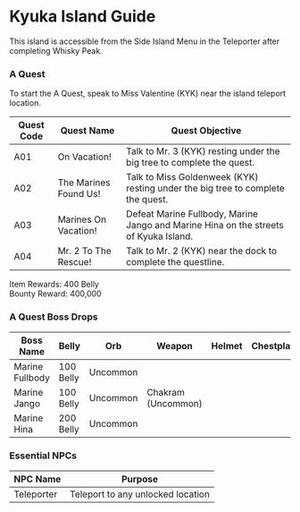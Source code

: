 # Kyuka Island Guide

This island is accessible from the Side Island Menu in the Teleporter after completing Whisky Peak.

### A Quest

To start the A Quest, speak to Miss Valentine (KYK) near the island teleport location.

| Quest Code| Quest Name                    | Quest Objective|
|-----------|-----------                    |-----------|
| A01       | On Vacation!                  |Talk to Mr. 3 (KYK) resting under the big tree to complete the quest.|
| A02       | The Marines Found Us!         |Talk to Miss Goldenweek (KYK) resting under the big tree to complete the quest.|
| A03       | Marines On Vacation!          |Defeat Marine Fullbody, Marine Jango and Marine Hina on the streets of Kyuka Island.|
| A04       | Mr. 2 To The Rescue!          |Talk to Mr. 2 (KYK) near the dock to complete the questline.|

Item Rewards: 400 Belly<br>
Bounty Reward: 400,000

### A Quest Boss Drops

| Boss Name       | Belly      | Orb      | Weapon              | Helmet    | Chestplate | Leggings  | Boots     | Other     |
|-----------      |----------- |----------|-----------          |-----------|----------- |-----------|-----------|-----------|
| Marine Fullbody | 100 Belly  | Uncommon |                     |           |            |           |           |           |
| Marine Jango    | 100 Belly  | Uncommon | Chakram (Uncommon)  |           |            |           |           |           |
| Marine Hina     | 200 Belly  | Uncommon |                     |           |            |           |           |           |

### Essential NPCs

| NPC Name              | Purpose                                   |
|-------------          |-----------                                |
| Teleporter            | Teleport to any unlocked location         |